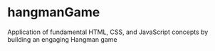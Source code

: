 # hangmanGame
Application of  fundamental HTML, CSS, and JavaScript concepts by building an engaging Hangman game
